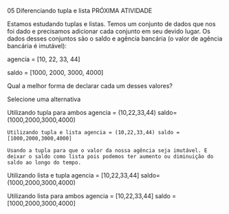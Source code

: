 05 Diferenciando tupla e lista
PRÓXIMA ATIVIDADE

Estamos estudando tuplas e listas. Temos um conjunto de dados que nos foi dado e precisamos adicionar cada conjunto em seu devido lugar. Os dados desses conjuntos são o saldo e agência bancária (o valor de agência bancária é imutável):

agencia = [10, 22, 33, 44]

saldo =  [1000, 2000, 3000, 4000]

Qual a melhor forma de declarar cada um desses valores?

Selecione uma alternativa

Utilizando tupla para ambos agencia = (10,22,33,44) saldo= (1000,2000,3000,4000)


```### python
Utilizando tupla e lista agencia = (10,22,33,44) saldo = [1000,2000,3000,4000]

Usando a tupla para que o valor da nossa agência seja imutável. E deixar o saldo como lista pois podemos ter aumento ou diminuição do saldo ao longo do tempo.

```

Utilizando lista e tupla agencia = [10,22,33,44] saldo= (1000,2000,3000,4000)


Utilizando lista para ambos agencia = [10,22,33,44] saldo = [1000,2000,3000,4000]